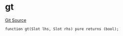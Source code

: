 # gt
[Git Source](https://github.com/lidofinance/community-staking-module/blob/a195b01bbb6171373c6b27ef341ec075aa98a44e/src/lib/Types.sol)


```solidity
function gt(Slot lhs, Slot rhs) pure returns (bool);
```

